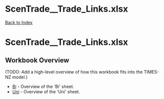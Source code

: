 # ScenTrade__Trade_Links.xlsx

[Back to Index](../../../README.md)

# ScenTrade__Trade_Links.xlsx

## Workbook Overview

(TODO: Add a high-level overview of how this workbook fits into the TIMES-NZ model.)

- [Bi](Bi.md) - Overview of the 'Bi' sheet.
- [Uni](Uni.md) - Overview of the 'Uni' sheet.
